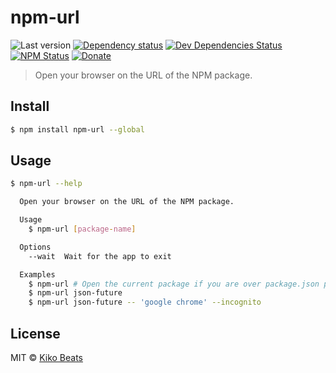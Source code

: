 # npm-url

![Last version](https://img.shields.io/github/tag/Kikobeats/npm-url.svg?style=flat-square)
[![Dependency status](http://img.shields.io/david/Kikobeats/npm-url.svg?style=flat-square)](https://david-dm.org/Kikobeats/npm-url)
[![Dev Dependencies Status](http://img.shields.io/david/dev/Kikobeats/npm-url.svg?style=flat-square)](https://david-dm.org/Kikobeats/npm-url#info=devDependencies)
[![NPM Status](http://img.shields.io/npm/dm/npm-url.svg?style=flat-square)](https://www.npmjs.org/package/npm-url)
[![Donate](https://img.shields.io/badge/donate-paypal-blue.svg?style=flat-square)](https://paypal.me/Kikobeats)

> Open your browser on the URL of the NPM package.

## Install

```bash
$ npm install npm-url --global
```

## Usage

```bash
$ npm-url --help

  Open your browser on the URL of the NPM package.

  Usage
    $ npm-url [package-name]

  Options
    --wait  Wait for the app to exit

  Examples
    $ npm-url # Open the current package if you are over package.json path.
    $ npm-url json-future
    $ npm-url json-future -- 'google chrome' --incognito
```

## License

MIT © [Kiko Beats](http://kikobeats.com)
